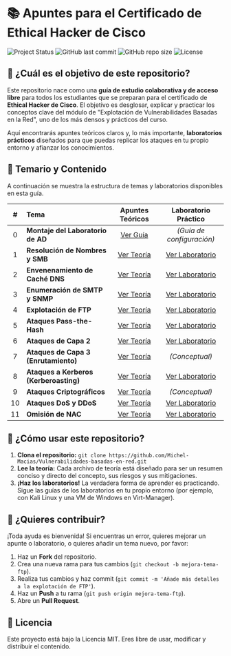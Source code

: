 # 📚 Apuntes para el Certificado de Ethical Hacker de Cisco

![Project Status](https://img.shields.io/badge/status-completo-green.svg) ![GitHub last commit](https://img.shields.io/github/last-commit/Michel-Macias/Vulnerabilidades-basadas-en-red) ![GitHub repo size](https://img.shields.io/github/repo-size/Michel-Macias/Vulnerabilidades-basadas-en-red) ![License](https://img.shields.io/badge/license-MIT-blue.svg)

## 🎯 ¿Cuál es el objetivo de este repositorio?

Este repositorio nace como una **guía de estudio colaborativa y de acceso libre** para todos los estudiantes que se preparan para el certificado de **Ethical Hacker de Cisco**. El objetivo es desglosar, explicar y practicar los conceptos clave del módulo de "Explotación de Vulnerabilidades Basadas en la Red", uno de los más densos y prácticos del curso.

Aquí encontrarás apuntes teóricos claros y, lo más importante, **laboratorios prácticos** diseñados para que puedas replicar los ataques en tu propio entorno y afianzar los conocimientos.

## 📖 Temario y Contenido

A continuación se muestra la estructura de temas y laboratorios disponibles en esta guía.

| # | Tema | Apuntes Teóricos | Laboratorio Práctico |
|:-:|:---|:---:|:---:|
| 0 | **Montaje del Laboratorio de AD** | [Ver Guía](./1-Redes_Cableadas/00-Guia-Montaje_Lab_AD.md) | *(Guía de configuración)* |
| 1 | **Resolución de Nombres y SMB** | [Ver Teoría](./1-Redes_Cableadas/01-Teoria-Nombres_y_SMB.md) | [Ver Laboratorio](./1-Redes_Cableadas/01.1-Lab-Enumeracion_SMB.md) |
| 2 | **Envenenamiento de Caché DNS** | [Ver Teoría](./1-Redes_Cableadas/02-Teoria-Envenenamiento_DNS.md) | [Ver Laboratorio](./1-Redes_Cableadas/02.1-Lab-Envenenamiento_DNS.md) |
| 3 | **Enumeración de SMTP y SNMP** | [Ver Teoría](./1-Redes_Cableadas/03-Teoria-SMTP_y_SNMP.md) | [Ver Laboratorio](./1-Redes_Cableadas/03.2-Lab-Enumeracion_SMTP_SNMP.md) |
| 4 | **Explotación de FTP** | [Ver Teoría](./1-Redes_Cableadas/04-Teoria-FTP.md) | [Ver Laboratorio](./1-Redes_Cableadas/04.1-Lab-Explotacion_FTP.md) |
| 5 | **Ataques Pass-the-Hash** | [Ver Teoría](./1-Redes_Cableadas/05-Teoria-Pass_The_Hash.md) | [Ver Laboratorio](./1-Redes_Cableadas/05.1-Lab-Pass_The_Hash.md) |
| 6 | **Ataques de Capa 2** | [Ver Teoría](./1-Redes_Cableadas/06-Teoria-Ataques_de_Capa_2.md) | [Ver Laboratorio](./1-Redes_Cableadas/06.1-Lab-SSL_Stripping.md) |
| 7 | **Ataques de Capa 3 (Enrutamiento)** | [Ver Teoría](./1-Redes_Cableadas/07-Teoria-Ataques_de_Capa_3_Enrutamiento.md) | *(Conceptual)* |
| 8 | **Ataques a Kerberos (Kerberoasting)** | [Ver Teoría](./1-Redes_Cableadas/08-Teoria-Ataques_Kerberos_y_LDAP.md) | [Ver Laboratorio](./1-Redes_Cableadas/08.1-Lab-Kerberoasting.md) |
| 9 | **Ataques Criptográficos** | [Ver Teoría](./1-Redes_Cableadas/09-Teoria-Ataques_Criptograficos_y_de_Degradacion.md) | *(Conceptual)* |
| 10 | **Ataques DoS y DDoS** | [Ver Teoría](./1-Redes_Cableadas/10-Teoria-Ataques_DoS_y_DDoS.md) | [Ver Laboratorio](./1-Redes_Cableadas/10.1-Lab-Ataques_DoS.md) |
| 11 | **Omisión de NAC** | [Ver Teoría](./1-Redes_Cableadas/11-Teoria-Omision_de_NAC.md) | [Ver Laboratorio](./1-Redes_Cableadas/11.1-Lab-Omision_de_NAC.md) |


## 🚀 ¿Cómo usar este repositorio?

1.  **Clona el repositorio:** `git clone https://github.com/Michel-Macias/Vulnerabilidades-basadas-en-red.git`
2.  **Lee la teoría:** Cada archivo de teoría está diseñado para ser un resumen conciso y directo del concepto, sus riesgos y sus mitigaciones.
3.  **¡Haz los laboratorios!** La verdadera forma de aprender es practicando. Sigue las guías de los laboratorios en tu propio entorno (por ejemplo, con Kali Linux y una VM de Windows en Virt-Manager).

## 🤝 ¿Quieres contribuir?

¡Toda ayuda es bienvenida! Si encuentras un error, quieres mejorar un apunte o laboratorio, o quieres añadir un tema nuevo, por favor:

1.  Haz un **Fork** del repositorio.
2.  Crea una nueva rama para tus cambios (`git checkout -b mejora-tema-ftp`).
3.  Realiza tus cambios y haz commit (`git commit -m 'Añade más detalles a la explotación de FTP'`).
4.  Haz un **Push** a tu rama (`git push origin mejora-tema-ftp`).
5.  Abre un **Pull Request**.

## 📜 Licencia

Este proyecto está bajo la Licencia MIT. Eres libre de usar, modificar y distribuir el contenido.